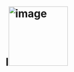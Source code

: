 # l<img width="157" alt="image" src="https://github.com/YuvalOmesi/l/assets/110399855/7831e4ac-28b8-43d6-b105-9c32567115b3">
